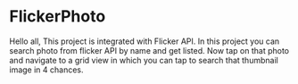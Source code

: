 # FlickerPhoto
Hello all,
           This project is integrated with Flicker API. In this project you can search photo from flicker API by name and get listed. Now tap on that photo and navigate to a grid view in which you can tap to search that thumbnail image in 4 chances. 
